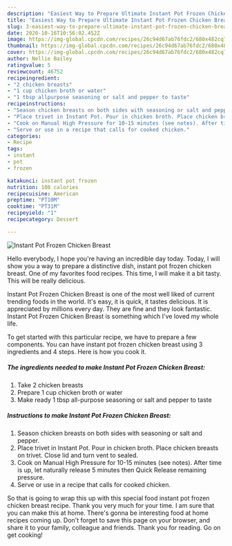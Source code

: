 ```yaml
---
description: "Easiest Way to Prepare Ultimate Instant Pot Frozen Chicken Breast"
title: "Easiest Way to Prepare Ultimate Instant Pot Frozen Chicken Breast"
slug: 3-easiest-way-to-prepare-ultimate-instant-pot-frozen-chicken-breast
date: 2020-10-16T10:56:02.452Z
image: https://img-global.cpcdn.com/recipes/26c94d67ab76fdc2/680x482cq70/instant-pot-frozen-chicken-breast-recipe-main-photo.jpg
thumbnail: https://img-global.cpcdn.com/recipes/26c94d67ab76fdc2/680x482cq70/instant-pot-frozen-chicken-breast-recipe-main-photo.jpg
cover: https://img-global.cpcdn.com/recipes/26c94d67ab76fdc2/680x482cq70/instant-pot-frozen-chicken-breast-recipe-main-photo.jpg
author: Nellie Bailey
ratingvalue: 5
reviewcount: 46752
recipeingredient:
- "2 chicken breasts"
- "1 cup chicken broth or water"
- "1 tbsp allpurpose seasoning or salt and pepper to taste"
recipeinstructions:
- "Season chicken breasts on both sides with seasoning or salt and pepper."
- "Place trivet in Instant Pot. Pour in chicken broth. Place chicken breasts on trivet. Close lid and turn vent to sealed."
- "Cook on Manual High Pressure for 10-15 minutes (see notes). After time is up, let naturally release 5 minutes then Quick Release remaining pressure."
- "Serve or use in a recipe that calls for cooked chicken."
categories:
- Recipe
tags:
- instant
- pot
- frozen

katakunci: instant pot frozen 
nutrition: 108 calories
recipecuisine: American
preptime: "PT10M"
cooktime: "PT31M"
recipeyield: "1"
recipecategory: Dessert

---
```



![Instant Pot Frozen Chicken Breast](https://img-global.cpcdn.com/recipes/26c94d67ab76fdc2/680x482cq70/instant-pot-frozen-chicken-breast-recipe-main-photo.jpg)

Hello everybody, I hope you're having an incredible day today. Today, I will show you a way to prepare a distinctive dish, instant pot frozen chicken breast. One of my favorites food recipes. This time, I will make it a bit tasty. This will be really delicious.



Instant Pot Frozen Chicken Breast is one of the most well liked of current trending foods in the world. It's easy, it is quick, it tastes delicious. It is appreciated by millions every day. They are fine and they look fantastic. Instant Pot Frozen Chicken Breast is something which I've loved my whole life.


To get started with this particular recipe, we have to prepare a few components. You can have instant pot frozen chicken breast using 3 ingredients and 4 steps. Here is how you cook it.

<!--inarticleads1-->

##### The ingredients needed to make Instant Pot Frozen Chicken Breast:

1. Take 2 chicken breasts
1. Prepare 1 cup chicken broth or water
1. Make ready 1 tbsp all-purpose seasoning or salt and pepper to taste




<!--inarticleads2-->

##### Instructions to make Instant Pot Frozen Chicken Breast:

1. Season chicken breasts on both sides with seasoning or salt and pepper.
1. Place trivet in Instant Pot. Pour in chicken broth. Place chicken breasts on trivet. Close lid and turn vent to sealed.
1. Cook on Manual High Pressure for 10-15 minutes (see notes). After time is up, let naturally release 5 minutes then Quick Release remaining pressure.
1. Serve or use in a recipe that calls for cooked chicken.




So that is going to wrap this up with this special food instant pot frozen chicken breast recipe. Thank you very much for your time. I am sure that you can make this at home. There's gonna be interesting food at home recipes coming up. Don't forget to save this page on your browser, and share it to your family, colleague and friends. Thank you for reading. Go on get cooking!
